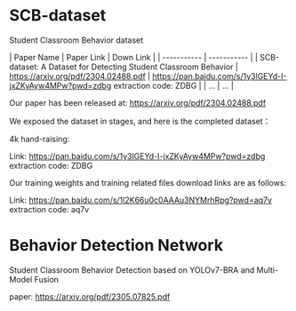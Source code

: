 # SCB-dataset
Student Classroom Behavior dataset 

| Paper Name      | Paper Link | Down Link |
| ----------- | ----------- |
| SCB-dataset: A Dataset for Detecting Student Classroom Behavior | https://arxiv.org/pdf/2304.02488.pdf | https://pan.baidu.com/s/1y3lGEYd-I-jxZKyAyw4MPw?pwd=zdbg extraction code: ZDBG |
| ...   | ...        |

Our paper has been released at: https://arxiv.org/pdf/2304.02488.pdf

We exposed the dataset in stages, and here is the completed dataset：

4k hand-raising:

Link: https://pan.baidu.com/s/1y3lGEYd-I-jxZKyAyw4MPw?pwd=zdbg extraction code: ZDBG


Our training weights and training related files download links are as follows: 

Link: https://pan.baidu.com/s/1l2K66u0c0AAAu3NYMrhRpg?pwd=aq7v extraction code: aq7v

# Behavior Detection Network

Student Classroom Behavior Detection based on YOLOv7-BRA and Multi-Model Fusion

paper: https://arxiv.org/pdf/2305.07825.pdf
